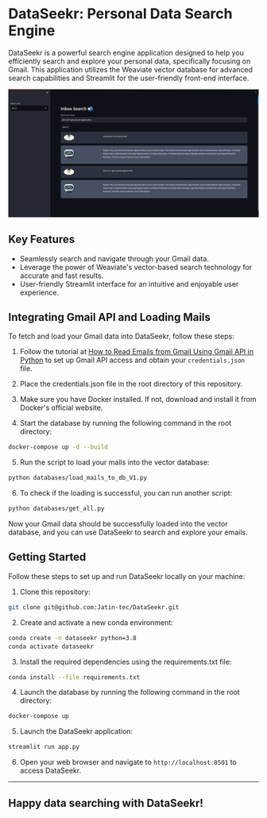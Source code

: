 # DataSeekr: Personal Data Search Engine

DataSeekr is a powerful search engine application designed to help you efficiently search and explore your personal data, specifically focusing on Gmail. This application utilizes the Weaviate vector database for advanced search capabilities and Streamlit for the user-friendly front-end interface.

![DataSeekr Demo](./static/demo_screenshot.png)

## Key Features

- Seamlessly search and navigate through your Gmail data.
- Leverage the power of Weaviate's vector-based search technology for accurate and fast results.
- User-friendly Streamlit interface for an intuitive and enjoyable user experience.

## Integrating Gmail API and Loading Mails

To fetch and load your Gmail data into DataSeekr, follow these steps:

1. Follow the tutorial at <a href="https://www.geeksforgeeks.org/how-to-read-emails-from-gmail-using-gmail-api-in-python/">How to Read Emails from Gmail Using Gmail API in Python</a> to set up Gmail API access and obtain your <code>credentials.json</code> file.

2. Place the credentials.json file in the root directory of this repository.

3. Make sure you have Docker installed. If not, download and install it from Docker's official website.

4. Start the database by running the following command in the root directory:

```bash
docker-compose up -d --build 
```

5. Run the script to load your mails into the vector database:

```bash
python databases/load_mails_to_db_V1.py
```

6. To check if the loading is successful, you can run another script:

```bash
python databases/get_all.py
```

Now your Gmail data should be successfully loaded into the vector database, and you can use DataSeekr to search and explore your emails.

## Getting Started

Follow these steps to set up and run DataSeekr locally on your machine:

1. Clone this repository:

```bash
git clone git@github.com:Jatin-tec/DataSeekr.git
```

2. Create and activate a new conda environment:

```bash
conda create -n dataseekr python=3.8
conda activate dataseekr
```

3. Install the required dependencies using the requirements.txt file:

```bash
conda install --file requirements.txt
```

4. Launch the database by running the following command in the root directory:

```bash
docker-compose up
```

5. Launch the DataSeekr application:

```bash
streamlit run app.py
```

6. Open your web browser and navigate to `http://localhost:8501` to access DataSeekr.

---
Happy data searching with DataSeekr!
---